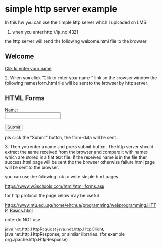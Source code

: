 # simple http server example
In this hw you can use  the simple http server which I uploaded on LMS.

1. when you enter http://ip_no:4321

the http server will send the following welcome.html file to the browser

<!DOCTYPE html>

<html>
<body>
<h2>Welcome </h2>
<p><a href="http://ip_no:8000/web/namesform.html">Clik to enter your name</a></p>
</body>
</html>
2. When you click “Clik to enter your name “ link on the browser window the following namesform.html file will be sent to the browser by http server.

<!DOCTYPE html>

<html>
<body>
<h2>HTML Forms</h2>
 <form method="post" action="/web/namesHandler">
  Name:<br>
  <input type="text" name="firstname" >
  <br>
  <br>
  <input type="submit" value="Submit">
</form> 
<p>pls  click the "Submit" button, the form-data will be sent .</p>
</body>
</html>
3. Then you enter a name and press submit button. The http server should extract the name received from the browser and compare it with names which are stored in a flat text file. If the received name is in the file then success.html page will be sent tho the browser otherwise failure.html page will be sent to the browser.

you can use the following link to write simple html pages

https://www.w3schools.com/html/html_forms.asp

for http protocol the page below may be useful

https://www.ntu.edu.sg/home/ehchua/programming/webprogramming/HTTP_Basics.html

note:
do NOT use

java.net.http.HttpRequest
java.net.http.HttpClient;
java.net.http.HttpResponse;
or similar libraries. (for example 
org.apache.http.HttpResponse)
